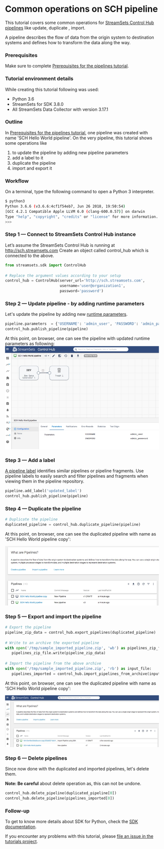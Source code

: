 Common operations on SCH pipeline 
=================================

This tutorial covers some common operations for [StreamSets Control Hub pipelines](https://streamsets.com/documentation/controlhub/latest/help/datacollector/UserGuide/Pipeline_Design/What_isa_Pipeline.html)
like update, duplicate , import.  
  
A pipeline describes the flow of data from the origin system to destination systems and defines how to transform the data along the way.

### Prerequisites
Make sure to complete [Prerequisites for the pipelines tutorial](../preparation-for-tutorial). 

### Tutorial environment details
While creating this tutorial following was used:
* Python 3.6
* StreamSets for SDK 3.8.0
* All StreamSets Data Collector with version 3.17.1

### Outline
In [Prerequisites for the pipelines tutorial](../preparation-for-tutorial/README.md), one pipeline was created with name 'SCH Hello World pipeline'. 
On the very pipeline, this tutorial shows some operations like
1. to update the pipeline by adding new pipeline parameters 
1. add a label to it 
1. duplicate the pipeline
1. import and export it 

### Workflow
On a terminal, type the following command to open a Python 3 interpreter.

```bash
$ python3
Python 3.6.6 (v3.6.6:4cf1f54eb7, Jun 26 2018, 19:50:54)
[GCC 4.2.1 Compatible Apple LLVM 6.0 (clang-600.0.57)] on darwin
Type "help", "copyright", "credits" or "license" for more information.
>>>
```

### Step 1 &mdash; Connect to StreamSets Control Hub instance

Let’s assume the StreamSets Control Hub is running at http://sch.streamsets.com 
Create an object called control_hub which is connected to the above. 

```python
from streamsets.sdk import ControlHub

# Replace the argument values according to your setup
control_hub = ControlHub(server_url='http://sch.streamsets.com',
                         username='user@organization1',
                         password='password')
```
 
### Step 2 &mdash; Update pipeline - by adding runtime parameters
Let's update the pipeline by adding new [runtime parameters](https://streamsets.com/documentation/controlhub/latest/help/controlhub/UserGuide/Jobs/RuntimeParameters.html#concept_dwq_33w_vz).

 ```python
pipeline.parameters  = {'USERNAME': 'admin_user', 'PASSWORD': 'admin_password'}
control_hub.publish_pipeline(pipeline)
 ```
At this point, on browser, one can see the pipeline with updated runtime parameters as following:
![image alt text](../images/pipeline_parameters.jpeg)

### Step 3 &mdash; Add a label
[A pipeline label](https://streamsets.com/documentation/controlhub/latest/help/controlhub/UserGuide/Pipelines/PipelineLabels.html?hl=pipeline%2Clabel) 
identifies similar pipelines or pipeline fragments. Use pipeline labels to easily search and filter pipelines and fragments when viewing them in the pipeline repository.

 ```python
pipeline.add_label('updated_label')
control_hub.publish_pipeline(pipeline)
 ```

### Step 4 &mdash; Duplicate the pipeline

 ```python
# Duplicate the pipeline
duplicated_pipeline = control_hub.duplicate_pipeline(pipeline)
 ```

At this point, on browser, one can see the duplicated pipeline with name as 'SCH Hello World pipeline copy':

![image alt text](../images/duplicated_pipeline.jpeg)

### Step 5 &mdash; Export and import the pipeline

 ```python
# Export the pipeline
pipeline_zip_data = control_hub.export_pipelines(duplicated_pipeline)

# Write to an archive the exported pipeline
with open('/tmp/sample_imported_pipeline.zip', 'wb') as pipelines_zip_file:
    pipelines_zip_file.write(pipeline_zip_data)

# Import the pipeline from the above archive
with open('/tmp/sample_imported_pipeline.zip', 'rb') as input_file:
    pipelines_imported = control_hub.import_pipelines_from_archive(input_file, 'Import Pipeline using SDK')
 ```

At this point, on browser, one can see the duplicated pipeline with name as 'SCH Hello World pipeline copy':

![image alt text](../images/imported_pipeline.jpeg)

### Step 6 &mdash; Delete pipelines 
Since now done with the duplicated and imported pipelines, let's delete them.

**Note: Be careful** about delete operation as, this can not be undone.
 ```python
control_hub.delete_pipeline(duplicated_pipeline[0])
control_hub.delete_pipeline(pipelines_imported[0])
```

### Follow-up
To get to know more details about SDK for Python, check the [SDK documentation](https://streamsets.com/documentation/sdk/latest/index.html).

If you encounter any problems with this tutorial, please [file an issue in the tutorials project](https://github.com/streamsets/tutorials/issues/new).
 
